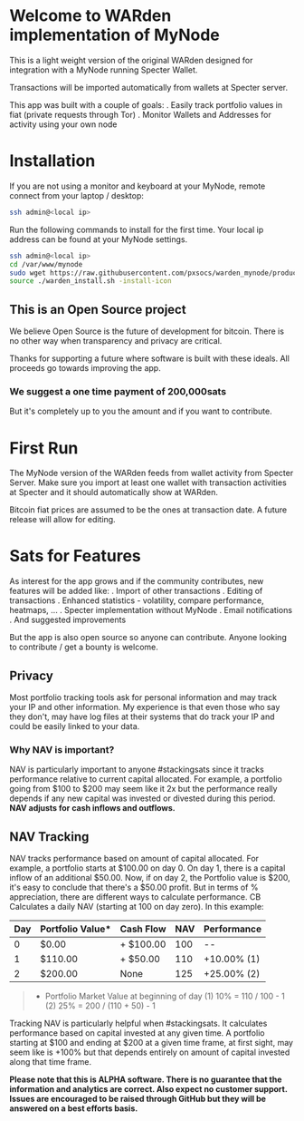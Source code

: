 # Welcome to WARden implementation of MyNode

This is a light weight version of the original WARden designed for integration with a MyNode running Specter Wallet.

Transactions will be imported automatically from wallets at Specter server.

This app was built with a couple of goals:
. Easily track portfolio values in fiat (private requests through Tor)
. Monitor Wallets and Addresses for activity using your own node

# Installation

If you are not using a monitor and keyboard at your MyNode, remote connect from your laptop / desktop:

```bash
ssh admin@<local ip>
```

Run the following commands to install for the first time. Your local ip address can be found at your MyNode settings.

```bash
ssh admin@<local ip>
cd /var/www/mynode
sudo wget https://raw.githubusercontent.com/pxsocs/warden_mynode/production/warden_upgrade.sh
source ./warden_install.sh -install-icon
```

## This is an Open Source project

We believe Open Source is the future of development for bitcoin. There is no other way when transparency and privacy are critical.

Thanks for supporting a future where software is built with these ideals. All proceeds go towards improving the app.

### We suggest a one time payment of 200,000sats

But it's completely up to you the amount and if you want to contribute.

# First Run

The MyNode version of the WARden feeds from wallet activity from Specter Server. Make sure you import at least one wallet with transaction activities at Specter and it should automatically show at WARden.

Bitcoin fiat prices are assumed to be the ones at transaction date. A future release will allow for editing.

# Sats for Features

As interest for the app grows and if the community contributes, new features will be added like:
. Import of other transactions
. Editing of transactions
. Enhanced statistics - volatility, compare performance, heatmaps, ...
. Specter implementation without MyNode
. Email notifications
. And suggested improvements

But the app is also open source so anyone can contribute. Anyone looking to contribute / get a bounty is welcome.

## Privacy

Most portfolio tracking tools ask for personal information and may track your IP and other information. My experience is that even those who say they don't, may have log files at their systems that do track your IP and could be easily linked to your data.

### Why NAV is important?

NAV is particularly important to anyone #stackingsats since it tracks performance relative to current capital allocated.
For example, a portfolio going from $100 to $200 may seem like it 2x but the performance really depends if any new capital was invested or divested during this period. **NAV adjusts for cash inflows and outflows.**

## NAV Tracking

NAV tracks performance based on amount of capital allocated. For example, a portfolio starts at $100.00 on day 0. On day 1, there is a capital inflow of an additional $50.00. Now, if on day 2, the Portfolio value is $200, it's easy to conclude that there's a $50.00 profit. But in terms of % appreciation, there are different ways to calculate performance.
CB Calculates a daily NAV (starting at 100 on day zero).
In this example:

| Day | Portfolio Value\* | Cash Flow  | NAV | Performance |
| --- | ----------------- | ---------- | --- | ----------- |
| 0   | \$0.00            | + \$100.00 | 100 | --          |
| 1   | \$110.00          | + \$50.00  | 110 | +10.00% (1) |
| 2   | \$200.00          | None       | 125 | +25.00% (2) |

> - Portfolio Market Value at beginning of day
>   (1) 10% = 110 / 100 - 1
>   (2) 25% = 200 / (110 + 50) - 1

Tracking NAV is particularly helpful when #stackingsats. It calculates performance based on capital invested at any given time. A portfolio starting at $100 and ending at $200 at a given time frame, at first sight, may seem like is +100% but that depends entirely on amount of capital invested
along that time frame.

**Please note that this is ALPHA software. There is no guarantee that the
information and analytics are correct. Also expect no customer support. Issues are encouraged to be raised through GitHub but they will be answered on a best efforts basis.**
